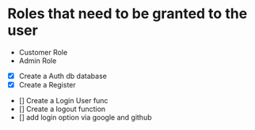 # Roles that need to be granted to the user

- Customer Role
- Admin Role

- [x] Create a Auth db database
- [x] Create a Register
- [] Create a Login User func
- [] Create a logout function
- [] add login option via google and github
